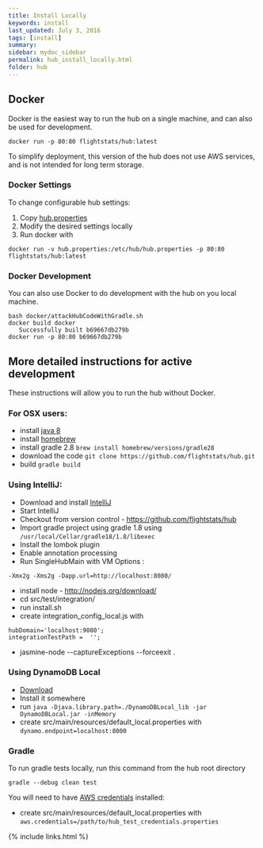 ```yaml
---
title: Install Locally
keywords: install
last_updated: July 3, 2016
tags: [install]
summary: 
sidebar: mydoc_sidebar
permalink: hub_install_locally.html
folder: hub
---
```


## Docker

Docker is the easiest way to run the hub on a single machine, and can also be used for development.

```
docker run -p 80:80 flightstats/hub:latest
```

To simplify deployment, this version of the hub does not use AWS services, and is not intended for long term storage.

### Docker Settings

To change configurable hub settings:

1. Copy [hub.properties](https://github.com/flightstats/hub/blob/master/docker/hub.properties) 
2. Modify the desired settings locally
3. Run docker with

```
docker run -v hub.properties:/etc/hub/hub.properties -p 80:80 flightstats/hub:latest

```

### Docker Development

You can also use Docker to do development with the hub on you local machine.

```
bash docker/attackHubCodeWithGradle.sh
docker build docker
   Successfully built b69667db279b
docker run -p 80:80 b69667db279b
```

## More detailed instructions for active development

These instructions will allow you to run the hub without Docker.

### For OSX users:
* install [java 8](http://www.oracle.com/technetwork/java/javase/downloads/jdk8-downloads-2133151.html)
* install [homebrew](http://brew.sh/)
* install gradle 2.8 ```brew install homebrew/versions/gradle28```
* download the code ```git clone https://github.com/flightstats/hub.git```
* build ```gradle build```

### Using IntelliJ:
* Download and install [IntelliJ](https://www.jetbrains.com/idea/download/)
* Start IntelliJ
* Checkout from version control - https://github.com/flightstats/hub
* Import gradle project using gradle 1.8 using ```/usr/local/Cellar/gradle18/1.8/libexec```
* Install the lombok plugin
* Enable annotation processing
* Run SingleHubMain with VM Options :
```
-Xmx2g -Xms2g -Dapp.url=http://localhost:8080/
```
* install node - http://nodejs.org/download/
* cd src/test/integration/
* run install.sh
* create integration_config_local.js with 
```
hubDomain='localhost:9080';
integrationTestPath =  '';
```
* jasmine-node --captureExceptions --forceexit .

### Using DynamoDB Local

* [Download](http://docs.aws.amazon.com/amazondynamodb/latest/developerguide/Tools.DynamoDBLocal.html )
* Install it somewhere
* run ```java -Djava.library.path=./DynamoDBLocal_lib -jar DynamoDBLocal.jar -inMemory```
* create src/main/resources/default_local.properties with ```dynamo.endpoint=localhost:8000```

### Gradle

To run gradle tests locally, run this command from the hub root directory
```
gradle --debug clean test
```

You will need to have [AWS credentials](http://docs.aws.amazon.com/general/latest/gr/managing-aws-access-keys.html) installed:

* create src/main/resources/default_local.properties with ```aws.credentials=/path/to/hub_test_credentials.properties```


{% include links.html %}